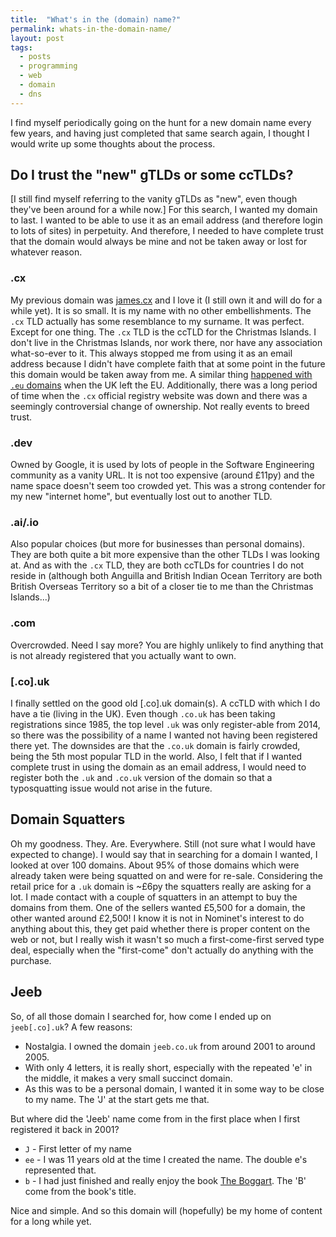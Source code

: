 ```yaml
---
title:  "What's in the (domain) name?"
permalink: whats-in-the-domain-name/
layout: post
tags: 
  - posts
  - programming
  - web
  - domain
  - dns
---
```


I find myself periodically going on the hunt for a new domain name every few years, and having just completed that same search again, I thought I would write up some thoughts about the process.
## Do I trust the "new" gTLDs or some ccTLDs?
\[I still find myself referring to the vanity gTLDs as "new", even though they've been around for a while now.\]
For this search, I wanted my domain to last. I wanted to be able to use it as an email address (and therefore login to lots of sites) in perpetuity. And therefore, I needed to have complete trust that the domain would always be mine and not be taken away or lost for whatever reason.
### .cx
My previous domain was [james.cx](https://james.cx) and I love it (I still own it and will do for a while yet). It is so small. It is my name with no other embellishments. The `.cx` TLD actually has some resemblance to my surname. It was perfect. Except for one thing. The `.cx` TLD is the ccTLD for the Christmas Islands. I don't live in the Christmas Islands, nor work there, nor have any association what-so-ever to it. This always stopped me from using it as an email address because I didn't have complete faith that at some point in the future this domain would be taken away from me. A similar thing [happened with `.eu` domains](https://ec.europa.eu/info/sites/default/files/eu_domain_names_en.pdf) when the UK left the EU. Additionally, there was a long period of time when the `.cx` official registry website was down and there was a seemingly controversial change of ownership. Not really events to breed trust.
### .dev
Owned by Google, it is used by lots of people in the Software Engineering community as a vanity URL. It is not too expensive (around £11py) and the name space doesn't seem too crowded yet. This was a strong contender for my new "internet home", but eventually lost out to another TLD.
### .ai/.io
Also popular choices (but more for businesses than personal domains). They are both quite a bit more expensive than the other TLDs I was looking at. And as with the `.cx` TLD, they are both ccTLDs for countries I do not reside in (although both Anguilla and British Indian Ocean Territory are both British Overseas Territory so a bit of a closer tie to me than the Christmas Islands...)
### .com
Overcrowded. Need I say more? You are highly unlikely to find anything that is not already registered that you actually want to own.
### \[.co\].uk
I finally settled on the good old \[.co\].uk domain(s). A ccTLD with which I do have a tie (living in the UK). Even though `.co.uk` has been taking registrations since 1985, the top level  `.uk` was only register-able from 2014, so there was the possibility of a name I wanted not having been registered there yet.
The downsides are that the `.co.uk` domain is fairly crowded, being the 5th most popular TLD in the world. Also, I felt that if I wanted complete trust in using the domain as an email address, I would need to register both the `.uk` and `.co.uk` version of the domain so that a typosquatting issue would not arise in the future.
## Domain Squatters
Oh my goodness. They. Are. Everywhere. Still (not sure what I would have expected to change). I would say that in searching for a domain I wanted, I looked at over 100 domains. About 95% of those domains which were already taken were being squatted on and were for re-sale. Considering the retail price for a `.uk` domain is ~£6py the squatters really are asking for a lot. I made contact with a couple of squatters in an attempt to buy the domains from them. One of the sellers wanted £5,500 for a domain, the other wanted around £2,500! I know it is not in Nominet's interest to do anything about this, they get paid whether there is proper content on the web or not, but I really wish it wasn't so much a first-come-first served type deal, especially when the "first-come" don't actually do anything with the purchase. 
## Jeeb
So, of all those domain I searched for, how come I ended up on `jeeb[.co].uk`? A few reasons:
- Nostalgia. I owned the domain `jeeb.co.uk` from around 2001 to around 2005. 
- With only 4 letters, it is really short, especially with the repeated 'e' in the middle, it makes a very small succinct domain. 
- As this was to be a personal domain, I wanted it in some way to be close to my name. The 'J' at the start gets me that.

But where did the 'Jeeb' name come from in the first place when I first registered it back in 2001?
- `J` - First letter of my name
- `ee` - I was 11 years old at the time I created the name. The double e's represented that.
- `b` - I had just finished and really enjoy the book [The Boggart](https://en.wikipedia.org/wiki/The_Boggart). The 'B' come from the book's title.

Nice and simple. And so this domain will (hopefully) be my home of content for a long while yet.